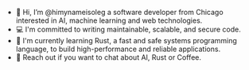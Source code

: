 - 👋 Hi, I’m @himynameisoleg a software developer from Chicago interested in AI, machine learning and web technologies. 
- 💻 I'm committed to writing maintainable, scalable, and secure code. 
- 🦀 I'm currently learning Rust, a fast and safe systems programming language, to build high-performance and reliable applications. 
- 🤖 Reach out if you want to chat about AI, Rust or Coffee. 

<!---
- 👋 Hi, I’m @himynameisoleg
- 👀 I’m interested in ...
- 🌱 I’m currently learning ...
- 💞️ I’m looking to collaborate on ...
- 📫 How to reach me ...

himynameisoleg/himynameisoleg is a ✨ special ✨ repository because its `README.md` (this file) appears on your GitHub profile.
You can click the Preview link to take a look at your changes.
--->
